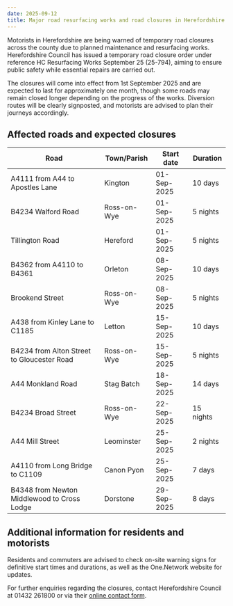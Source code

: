 ```yaml
---
date: 2025-09-12
title: Major road resurfacing works and road closures in Herefordshire
---
```

Motorists in Herefordshire are being warned of temporary road closures across the county due to planned maintenance and resurfacing works. Herefordshire Council has issued a temporary road closure order under reference HC Resurfacing Works September 25 (25-794), aiming to ensure public safety while essential repairs are carried out.

The closures will come into effect from 1st September 2025 and are expected to last for approximately one month, though some roads may remain closed longer depending on the progress of the works. Diversion routes will be clearly signposted, and motorists are advised to plan their journeys accordingly.

## Affected roads and expected closures

| Road | Town/Parish | Start date | Duration |
|------|-------------|------------|----------|
| A4111 from A44 to Apostles Lane | Kington | 01-Sep-2025 | 10 days |
| B4234 Walford Road | Ross-on-Wye | 01-Sep-2025 | 5 nights |
| Tillington Road | Hereford | 01-Sep-2025 | 5 nights |
| B4362 from A4110 to B4361 | Orleton | 08-Sep-2025 | 10 days |
| Brookend Street | Ross-on-Wye | 08-Sep-2025 | 5 nights |
| A438 from Kinley Lane to C1185 | Letton | 15-Sep-2025 | 10 days |
| B4234 from Alton Street to Gloucester Road | Ross-on-Wye | 15-Sep-2025 | 5 nights |
| A44 Monkland Road | Stag Batch | 18-Sep-2025 | 14 days |
| B4234 Broad Street | Ross-on-Wye | 22-Sep-2025 | 15 nights |
| A44 Mill Street | Leominster | 25-Sep-2025 | 2 nights |
| A4110 from Long Bridge to C1109 | Canon Pyon | 25-Sep-2025 | 7 days |
| B4348 from Newton Middlewood to Cross Lodge | Dorstone | 29-Sep-2025 | 8 days |

## Additional information for residents and motorists

Residents and commuters are advised to check on-site warning signs for definitive start times and durations, as well as the One.Network website for updates.

For further enquiries regarding the closures, contact Herefordshire Council at 01432 261800 or via their [online contact form](https://www.herefordshire.gov.uk/contactus).

